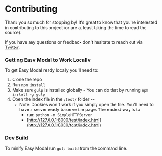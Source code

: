 # Contributing

Thank you so much for stopping by! It's great to know that you're interested in contributing to this project (or are at least taking the time to read the source).

If you have any questions or feedback don't hesitate to reach out via [Twitter](http://www.twitter.com/EasyEasyApps).

### Getting Easy Modal to Work Locally
To get Easy Modal ready locally you'll need to:

 1. Clone the repo
 1. Run `npm install`
 1.  Make sure `gulp` is installed globally
    - You can do that by running `npm install -g gulp`
 1. Open the index file in the `/test/` folder --
    - Note: Cookies won't work if you simply open the file. You'll need to have a server ready to serve the page. The easiest way is to
      - run: `python -m SimpleHTTPServer`
      - [http://127.0.0.1:8000/test/index.html](http://127.0.0.1:8000/test/index.html)

### Dev Build
To minify Easy Modal run `gulp build` from the command line.

